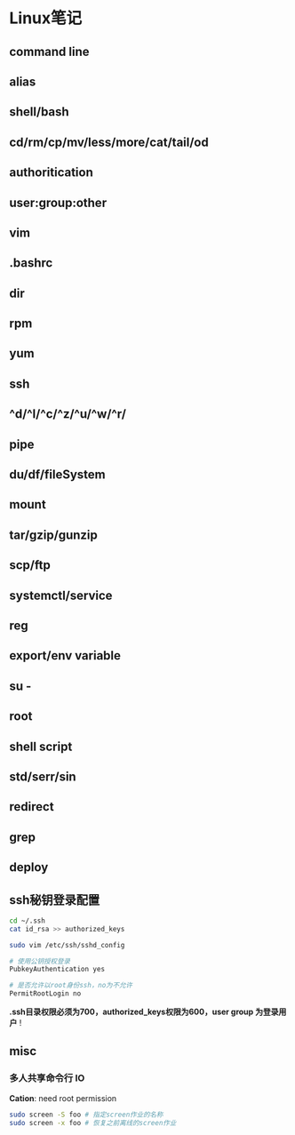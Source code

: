 # Linux笔记

## command line

## alias

## shell/bash

## cd/rm/cp/mv/less/more/cat/tail/od

## authoritication

## user:group:other

## vim

## .bashrc

## dir

## rpm

## yum

## ssh

## ^d/^l/^c/^z/^u/^w/^r/

## pipe

## du/df/fileSystem

## mount

## tar/gzip/gunzip

## scp/ftp

## systemctl/service

## reg

## export/env variable

## su -

## root

## shell script

## std/serr/sin

## redirect

## grep

## deploy

## ssh秘钥登录配置

```bash
cd ~/.ssh
cat id_rsa >> authorized_keys

sudo vim /etc/ssh/sshd_config

# 使用公钥授权登录
PubkeyAuthentication yes

# 是否允许以root身份ssh，no为不允许
PermitRootLogin no
```

**.ssh目录权限必须为700，authorized_keys权限为600，user group 为登录用户** !

## misc

### 多人共享命令行 IO

**Cation**: need root permission

```bash
sudo screen -S foo # 指定screen作业的名称
sudo screen -x foo # 恢复之前离线的screen作业
```
